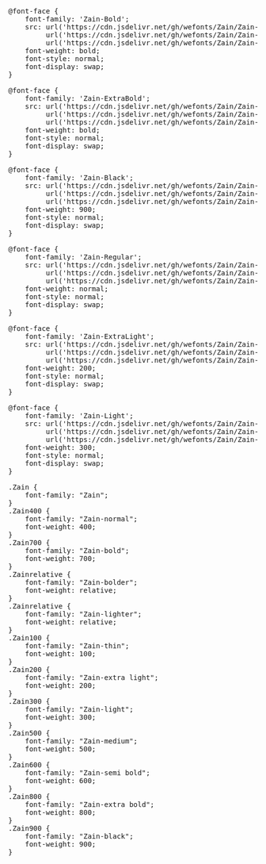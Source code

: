 <pre>
@font-face {
    font-family: 'Zain-Bold';
    src: url('https://cdn.jsdelivr.net/gh/wefonts/Zain/Zain-Bold.woff2') format('woff2'),
         url('https://cdn.jsdelivr.net/gh/wefonts/Zain/Zain-Bold.woff') format('woff'),
         url('https://cdn.jsdelivr.net/gh/wefonts/Zain/Zain-Bold.ttf') format('truetype');
    font-weight: bold;
    font-style: normal;
    font-display: swap;
}

@font-face {
    font-family: 'Zain-ExtraBold';
    src: url('https://cdn.jsdelivr.net/gh/wefonts/Zain/Zain-ExtraBold.woff2') format('woff2'),
         url('https://cdn.jsdelivr.net/gh/wefonts/Zain/Zain-ExtraBold.woff') format('woff'),
         url('https://cdn.jsdelivr.net/gh/wefonts/Zain/Zain-ExtraBold.ttf') format('truetype');
    font-weight: bold;
    font-style: normal;
    font-display: swap;
}

@font-face {
    font-family: 'Zain-Black';
    src: url('https://cdn.jsdelivr.net/gh/wefonts/Zain/Zain-Black.woff2') format('woff2'),
         url('https://cdn.jsdelivr.net/gh/wefonts/Zain/Zain-Black.woff') format('woff'),
         url('https://cdn.jsdelivr.net/gh/wefonts/Zain/Zain-Black.ttf') format('truetype');
    font-weight: 900;
    font-style: normal;
    font-display: swap;
}

@font-face {
    font-family: 'Zain-Regular';
    src: url('https://cdn.jsdelivr.net/gh/wefonts/Zain/Zain-Regular.woff2') format('woff2'),
         url('https://cdn.jsdelivr.net/gh/wefonts/Zain/Zain-Regular.woff') format('woff'),
         url('https://cdn.jsdelivr.net/gh/wefonts/Zain/Zain-Regular.ttf') format('truetype');
    font-weight: normal;
    font-style: normal;
    font-display: swap;
}

@font-face {
    font-family: 'Zain-ExtraLight';
    src: url('https://cdn.jsdelivr.net/gh/wefonts/Zain/Zain-ExtraLight.woff2') format('woff2'),
         url('https://cdn.jsdelivr.net/gh/wefonts/Zain/Zain-ExtraLight.woff') format('woff'),
         url('https://cdn.jsdelivr.net/gh/wefonts/Zain/Zain-ExtraLight.ttf') format('truetype');
    font-weight: 200;
    font-style: normal;
    font-display: swap;
}

@font-face {
    font-family: 'Zain-Light';
    src: url('https://cdn.jsdelivr.net/gh/wefonts/Zain/Zain-Light.woff2') format('woff2'),
         url('https://cdn.jsdelivr.net/gh/wefonts/Zain/Zain-Light.woff') format('woff'),
         url('https://cdn.jsdelivr.net/gh/wefonts/Zain/Zain-Light.ttf') format('truetype');
    font-weight: 300;
    font-style: normal;
    font-display: swap;
}

.Zain {
    font-family: "Zain";
}
.Zain400 {
    font-family: "Zain-normal";
    font-weight: 400;
}
.Zain700 {
    font-family: "Zain-bold";
    font-weight: 700;
}
.Zainrelative {
    font-family: "Zain-bolder";
    font-weight: relative;
}
.Zainrelative {
    font-family: "Zain-lighter";
    font-weight: relative;
}
.Zain100 {
    font-family: "Zain-thin";
    font-weight: 100;
}
.Zain200 {
    font-family: "Zain-extra light";
    font-weight: 200;
}
.Zain300 {
    font-family: "Zain-light";
    font-weight: 300;
}
.Zain500 {
    font-family: "Zain-medium";
    font-weight: 500;
}
.Zain600 {
    font-family: "Zain-semi bold";
    font-weight: 600;
}
.Zain800 {
    font-family: "Zain-extra bold";
    font-weight: 800;
}
.Zain900 {
    font-family: "Zain-black";
    font-weight: 900;
}
  
</pre>
